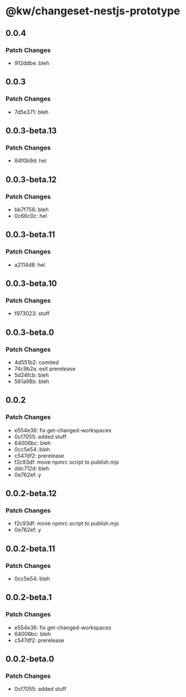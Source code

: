 # @kw/changeset-nestjs-prototype

## 0.0.4

### Patch Changes

- 912ddbe: bleh

## 0.0.3

### Patch Changes

- 7d5e371: bleh

## 0.0.3-beta.13

### Patch Changes

- 84f0b9d: hel

## 0.0.3-beta.12

### Patch Changes

- bb7f756: bleh
- 0c66c0c: hel

## 0.0.3-beta.11

### Patch Changes

- a2114d8: hel

## 0.0.3-beta.10

### Patch Changes

- f973023: stuff

## 0.0.3-beta.0

### Patch Changes

- 4d551b2: comited
- 74c9b2a: exit prerelease
- 5d24fcb: bleh
- 561a98b: bleh

## 0.0.2

### Patch Changes

- e554e36: fix get-changed-workspaces
- 0cf7055: added stuff
- 64006bc: bleh
- 0cc5e54: bleh
- c547df2: prerelease
- f2c93df: move npmrc script to publish.mjs
- ddc712d: bleh
- 0e762ef: y

## 0.0.2-beta.12

### Patch Changes

- f2c93df: move npmrc script to publish.mjs
- 0e762ef: y

## 0.0.2-beta.11

### Patch Changes

- 0cc5e54: bleh

## 0.0.2-beta.1

### Patch Changes

- e554e36: fix get-changed-workspaces
- 64006bc: bleh
- c547df2: prerelease

## 0.0.2-beta.0

### Patch Changes

- 0cf7055: added stuff
